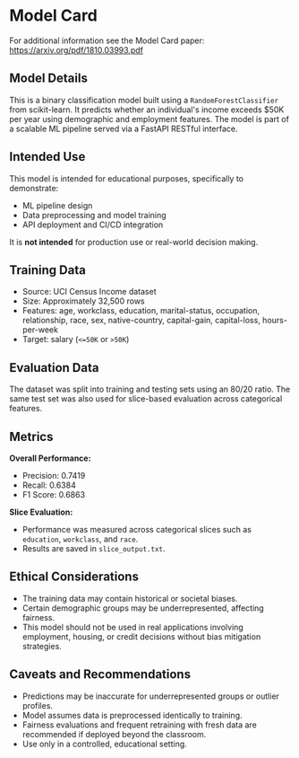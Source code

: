 # Model Card

For additional information see the Model Card paper: https://arxiv.org/pdf/1810.03993.pdf

## Model Details
This is a binary classification model built using a `RandomForestClassifier` from scikit-learn. It predicts whether an individual's income exceeds $50K per year using demographic and employment features. The model is part of a scalable ML pipeline served via a FastAPI RESTful interface.

## Intended Use
This model is intended for educational purposes, specifically to demonstrate:
- ML pipeline design
- Data preprocessing and model training
- API deployment and CI/CD integration

It is **not intended** for production use or real-world decision making.

## Training Data
- Source: UCI Census Income dataset
- Size: Approximately 32,500 rows
- Features: age, workclass, education, marital-status, occupation, relationship, race, sex, native-country, capital-gain, capital-loss, hours-per-week
- Target: salary (`<=50K` or `>50K`)

## Evaluation Data
The dataset was split into training and testing sets using an 80/20 ratio. The same test set was also used for slice-based evaluation across categorical features.

## Metrics
**Overall Performance:**
- Precision: 0.7419 
- Recall: 0.6384 
- F1 Score: 0.6863 

**Slice Evaluation:**
- Performance was measured across categorical slices such as `education`, `workclass`, and `race`.
- Results are saved in `slice_output.txt`.

## Ethical Considerations
- The training data may contain historical or societal biases.
- Certain demographic groups may be underrepresented, affecting fairness.
- This model should not be used in real applications involving employment, housing, or credit decisions without bias mitigation strategies.

## Caveats and Recommendations
- Predictions may be inaccurate for underrepresented groups or outlier profiles.
- Model assumes data is preprocessed identically to training.
- Fairness evaluations and frequent retraining with fresh data are recommended if deployed beyond the classroom.
- Use only in a controlled, educational setting.
